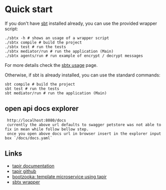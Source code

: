 # Quick start

If you don't have [sbt](https://www.scala-sbt.org) installed already, you can use the provided wrapper script:

```shell
./sbtx -h # shows an usage of a wrapper script
./sbtx compile # build the project
./sbtx test # run the tests
./sbtx mediator/run # run the application (Main)
./sbtx agents/run # run example of encrypt / decrypt messages
```

For more details check the [sbtx usage](https://github.com/dwijnand/sbt-extras#sbt--h) page.

Otherwise, if sbt is already installed, you can use the standard commands:

```shell
sbt compile # build the project
sbt test # run the tests
sbt mediator/run # run the application (Main)
```

## open api docs explorer

```shell
 http://localhost:8080/docs 
 currently the above url defaults to swagger petstore was not able to fix in mean while follow bellow step.
 once you open above docs url in browser insert in the explorer input box `/docs/docs.yaml`
```

## Links

- [tapir documentation](https://tapir.softwaremill.com/en/latest/)
- [tapir github](https://github.com/softwaremill/tapir)
- [bootzooka: template microservice using tapir](https://softwaremill.github.io/bootzooka/)
- [sbtx wrapper](https://github.com/dwijnand/sbt-extras#installation)

